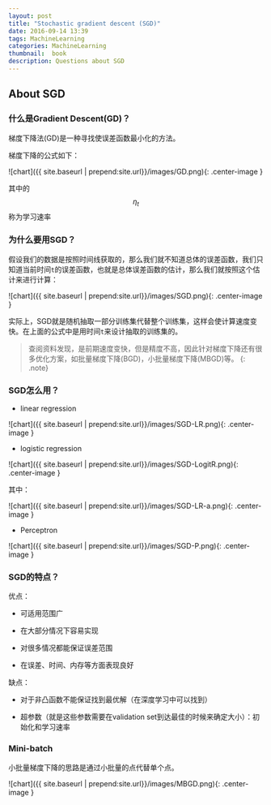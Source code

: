 ```yaml
---
layout: post
title: "Stochastic gradient descent (SGD)"
date: 2016-09-14 13:39
tags: MachineLearning
categories: MachineLearning
thumbnail:  book
description: Questions about SGD
---
```


## About SGD

### 什么是Gradient Descent(GD)？

梯度下降法(GD)是一种寻找使误差函数最小化的方法。

梯度下降的公式如下：

![chart]({{ site.baseurl | prepend:site.url}}/images/GD.png){: .center-image }

其中的$$ \eta_t $$称为学习速率

### 为什么要用SGD？

假设我们的数据是按照时间线获取的，那么我们就不知道总体的误差函数，我们只知道当前时间`t`的误差函数，也就是总体误差函数的估计，那么我们就按照这个估计来进行计算：

![chart]({{ site.baseurl | prepend:site.url}}/images/SGD.png){: .center-image }

实际上，SGD就是随机抽取一部分训练集代替整个训练集，这样会使计算速度变快。在上面的公式中是用时间`t`来设计抽取的训练集的。

> 查阅资料发现，是前期速度变快，但是精度不高，因此针对梯度下降还有很多优化方案，如批量梯度下降(BGD)，小批量梯度下降(MBGD)等。
{: .note}

### SGD怎么用？

- linear regression

![chart]({{ site.baseurl | prepend:site.url}}/images/SGD-LR.png){: .center-image }

- logistic regression

![chart]({{ site.baseurl | prepend:site.url}}/images/SGD-LogitR.png){: .center-image }

其中：

![chart]({{ site.baseurl | prepend:site.url}}/images/SGD-LR-a.png){: .center-image }

- Perceptron

![chart]({{ site.baseurl | prepend:site.url}}/images/SGD-P.png){: .center-image }

### SGD的特点？

优点：

- 可适用范围广

- 在大部分情况下容易实现

- 对很多情况都能保证误差范围

- 在误差、时间、内存等方面表现良好

缺点：

- 对于非凸函数不能保证找到最优解（在深度学习中可以找到）

- 超参数（就是这些参数需要在validation set到达最佳的时候来确定大小）：初始化和学习速率

### Mini-batch

小批量梯度下降的思路是通过小批量的点代替单个点。

![chart]({{ site.baseurl | prepend:site.url}}/images/MBGD.png){: .center-image }
